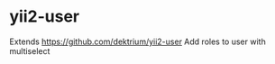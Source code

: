 yii2-user
=========

Extends https://github.com/dektrium/yii2-user
Add roles to user with multiselect
